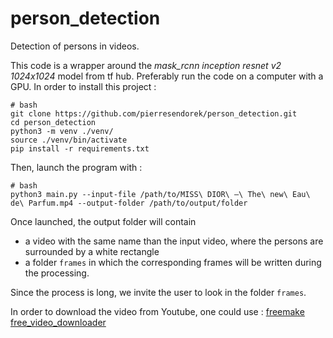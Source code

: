 # person_detection
Detection of persons in videos. 

This code is a wrapper around the *mask_rcnn inception resnet v2 1024x1024* model from tf hub.
Preferably run the code on a computer with a GPU.
In order to install this project :

```
# bash
git clone https://github.com/pierresendorek/person_detection.git
cd person_detection
python3 -m venv ./venv/
source ./venv/bin/activate
pip install -r requirements.txt
```

Then, launch the program with :

```
# bash
python3 main.py --input-file /path/to/MISS\ DIOR\ –\ The\ new\ Eau\ de\ Parfum.mp4 --output-folder /path/to/output/folder
```

Once launched, the output folder will contain 
* a video with the same name than the input video, where the persons are surrounded by a white rectangle
* a folder `frames` in which the corresponding frames will be written during the processing. 

Since the process is long, we invite the user to look in the folder `frames`.

In order to download the video from Youtube, one could use : [freemake free_video_downloader](https://www.freemake.com/fr/free_video_downloader/)